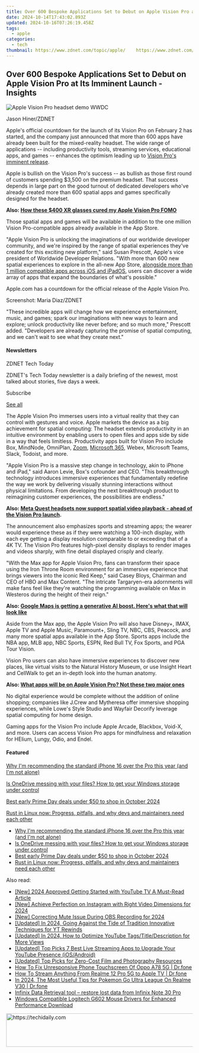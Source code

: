 ```yaml
---
title: Over 600 Bespoke Applications Set to Debut on Apple Vision Pro at Its Imminent Launch - Insights From ZDNet
date: 2024-10-14T17:43:02.893Z
updated: 2024-10-16T07:26:19.458Z
tags:
  - apple
categories:
  - tech
thumbnail: https://www.zdnet.com/topic/apple/    https://www.zdnet.com/a/img/resize/2a89d6a9d0ff955d770152c04d3fff70fdf94072/2023/06/05/205b8231-4557-40dc-99c9-aaf77a8fce56/img-8793.jpg?width=170&height=96&fit=crop&auto=webp
---
```


## Over 600 Bespoke Applications Set to Debut on Apple Vision Pro at Its Imminent Launch - Insights

![Apple Vision Pro headset demo WWDC](https://www.zdnet.com/a/img/resize/e39870cc9ab7a9e7405c55b5137cfdbeaa9124df/2023/06/05/205b8231-4557-40dc-99c9-aaf77a8fce56/img-8793.jpg?auto=webp&width=1280)

Jason Hiner/ZDNET

Apple's official countdown for the launch of its Vision Pro on February 2 has started, and the company just announced that more than 600 apps have already been built for the mixed-reality headset. The wide range of applications -- including productivity tools, streaming services, educational apps, and games -- enhances the optimism leading up to [Vision Pro's imminent release](https://apple.sjv.io/c/159047/435031/7613?&sharedid=zdnet&partnerpropertyid=1980086&u=https%3A%2F%2Fwww.apple.com%2Fshop%2Fbuy-vision%2Fapple-vision-pro&subId1=zd-%5F%5FCOM%5FCLICK%5FID%5F%5F-dtp).

Apple is bullish on the Vision Pro's success -- as bullish as those first round of customers spending $3,500 on the premium headset. That success depends in large part on the good turnout of dedicated developers who've already created more than 600 spatial apps and games specifically designed for the headset. 

**Also: [How these $400 XR glasses cured my Apple Vision Pro FOMO](https://www.zdnet.com/article/how-these-400-xr-glasses-cured-my-apple-vision-pro-fomo/)**

Those spatial apps and games will be available in addition to the one million Vision Pro-compatible apps already available in the App Store. 

"Apple Vision Pro is unlocking the imaginations of our worldwide developer community, and we're inspired by the range of spatial experiences they've created for this exciting new platform," said Susan Prescott, Apple's vice president of Worldwide Developer Relations. "With more than 600 new spatial experiences to explore in the all-new App Store, [alongside more than 1 million compatible apps across iOS and iPadOS](https://www.zdnet.com/article/iphone-and-ipad-apps-will-be-in-vision-pro-app-store-by-default/), users can discover a wide array of apps that expand the boundaries of what's possible."

Apple.com has a countdown for the official release of the Apple Vision Pro.

Screenshot: Maria Diaz/ZDNET

"These incredible apps will change how we experience entertainment, music, and games; spark our imaginations with new ways to learn and explore; unlock productivity like never before; and so much more," Prescott added. "Developers are already capturing the promise of spatial computing, and we can't wait to see what they create next."

#### Newsletters

ZDNET Tech Today

ZDNET's Tech Today newsletter is a daily briefing of the newest, most talked about stories, five days a week.

 Subscribe

[See all](https://www.zdnet.com/newsletters/)

The Apple Vision Pro immerses users into a virtual reality that they can control with gestures and voice. Apple markets the device as a big achievement for spatial computing: The headset extends productivity in an intuitive environment by enabling users to open files and apps side by side in a way that feels limitless. Productivity apps built for Vision Pro include Box, MindNode, OmniPlan, [Zoom](https://www.zdnet.com/article/zoom-is-coming-to-the-vision-pro-headset-and-your-meetings-could-get-weird/), [Microsoft 365](https://www.zdnet.com/article/apples-vision-pro-to-get-word-excel-and-other-microsoft-365-apps-at-launch/), Webex, Microsoft Teams, Slack, Todoist, and more.

"Apple Vision Pro is a massive step change in technology, akin to iPhone and iPad," said Aaron Levie, Box's cofounder and CEO. "This breakthrough technology introduces immersive experiences that fundamentally redefine the way we work by delivering visually stunning interactions without physical limitations. From developing the next breakthrough product to reimagining customer experiences, the possibilities are endless." 

**Also: [Meta Quest headsets now support spatial video playback - ahead of the Vision Pro launch](https://www.zdnet.com/article/meta-quest-headsets-now-support-spatial-video-playback-ahead-of-vision-pro-launch/).**

The announcement also emphasizes sports and streaming apps; the wearer would experience these as if they were watching a 100-inch display, with each eye getting a display resolution comparable to or exceeding that of a 4K TV. The Vision Pro features high-pixel density displays to render images and videos sharply, with fine detail displayed crisply and clearly. 

"With the Max app for Apple Vision Pro, fans can transform their space using the Iron Throne Room environment for an immersive experience that brings viewers into the iconic Red Keep," said Casey Bloys, Chairman and CEO of HBO and Max Content. "The intricate Targaryen-era adornments will make fans feel like they're watching the programming available on Max in Westeros during the height of their reign." 

**Also: [Google Maps is getting a generative AI boost. Here's what that will look like](https://www.zdnet.com/article/google-maps-is-getting-a-generative-ai-boost-heres-what-that-will-look-like/)**

Aside from the Max app, the Apple Vision Pro will also have Disney+, IMAX, Apple TV and Apple Music, Paramount+, Sling TV, NBC, CBS, Peacock, and many more spatial apps available in the App Store. Sports apps include the NBA app, MLB app, NBC Sports, ESPN, Red Bull TV, Fox Sports, and PGA Tour Vision.

Vision Pro users can also have immersive experiences to discover new places, like virtual visits to the Natural History Museum, or use Insight Heart and CellWalk to get an in-depth look into the human anatomy. 

**Also: [What apps will be on Apple Vision Pro? Not these two major ones](https://www.zdnet.com/article/what-apps-will-be-on-apple-vision-pro-not-these-two-major-ones/)**

No digital experience would be complete without the addition of online shopping; companies like J.Crew and Mytheresa offer immersive shopping experiences, while Lowe's Style Studio and Wayfair Decorify leverage spatial computing for home design. 

Gaming apps for the Vision Pro include Apple Arcade, Blackbox, Void-X, and more. Users can access Vision Pro apps for mindfulness and relaxation for HElium, Lungy, Odio, and Endel. 

#### Featured

[Why I'm recommending the standard iPhone 16 over the Pro this year (and I'm not alone)](https://www.zdnet.com/article/why-im-recommending-the-standard-iphone-16-over-the-pro-this-year-and-im-not-alone/ "Why I'm recommending the standard iPhone 16 over the Pro this year (and I'm not alone)")

[Is OneDrive messing with your files? How to get your Windows storage under control](https://www.zdnet.com/article/is-onedrive-messing-with-your-files-how-to-get-your-windows-storage-under-control/ "Is OneDrive messing with your files? How to get your Windows storage under control")

[Best early Prime Day deals under $50 to shop in October 2024](https://www.zdnet.com/article/best-early-prime-day-deals-under-50/ "Best early Prime Day deals under $50 to shop in October 2024")

[Rust in Linux now: Progress, pitfalls, and why devs and maintainers need each other](https://www.zdnet.com/article/rust-in-linux-now-progress-pitfalls-and-why-devs-and-maintainers-need-each-other/ "Rust in Linux now: Progress, pitfalls, and why devs and maintainers need each other")

* [Why I'm recommending the standard iPhone 16 over the Pro this year (and I'm not alone)](https://www.zdnet.com/article/why-im-recommending-the-standard-iphone-16-over-the-pro-this-year-and-im-not-alone/ "Why I'm recommending the standard iPhone 16 over the Pro this year (and I'm not alone)")
* [Is OneDrive messing with your files? How to get your Windows storage under control](https://www.zdnet.com/article/is-onedrive-messing-with-your-files-how-to-get-your-windows-storage-under-control/ "Is OneDrive messing with your files? How to get your Windows storage under control")
* [Best early Prime Day deals under $50 to shop in October 2024](https://www.zdnet.com/article/best-early-prime-day-deals-under-50/ "Best early Prime Day deals under $50 to shop in October 2024")
* [Rust in Linux now: Progress, pitfalls, and why devs and maintainers need each other](https://www.zdnet.com/article/rust-in-linux-now-progress-pitfalls-and-why-devs-and-maintainers-need-each-other/ "Rust in Linux now: Progress, pitfalls, and why devs and maintainers need each other")

<ins class="adsbygoogle"
     style="display:block"
     data-ad-format="autorelaxed"
     data-ad-client="ca-pub-7571918770474297"
     data-ad-slot="1223367746"></ins>

<ins class="adsbygoogle"
     style="display:block"
     data-ad-client="ca-pub-7571918770474297"
     data-ad-slot="8358498916"
     data-ad-format="auto"
     data-full-width-responsive="true"></ins>

<span class="atpl-alsoreadstyle">Also read:</span>
<div><ul>
<li><a href="https://eaxpv-info.techidaily.com/new-2024-approved-getting-started-with-youtube-tv-a-must-read-article/"><u>[New] 2024 Approved Getting Started with YouTube TV A Must-Read Article</u></a></li>
<li><a href="https://instagram-clips.techidaily.com/new-achieve-perfection-on-instagram-with-right-video-dimensions-for-2024/"><u>[New] Achieve Perfection on Instagram with Right Video Dimensions for 2024</u></a></li>
<li><a href="https://screen-sharing-recording.techidaily.com/new-correcting-mute-issue-during-obs-recording-for-2024/"><u>[New] Correcting Mute Issue During OBS Recording for 2024</u></a></li>
<li><a href="https://eaxpv-info.techidaily.com/updated-in-2024-going-against-the-tide-of-tradition-innovative-techniques-for-yt-rewinds/"><u>[Updated] In 2024, Going Against the Tide of Tradition Innovative Techniques for YT Rewinds</u></a></li>
<li><a href="https://eaxpv-info.techidaily.com/updated-in-2024-how-to-optimize-youtube-tagstitledescription-for-more-views/"><u>[Updated] In 2024, How to Optimize YouTube Tags/Title/Description for More Views</u></a></li>
<li><a href="https://eaxpv-info.techidaily.com/updated-top-picks-7-best-live-streaming-apps-to-upgrade-your-youtube-presence-iosandroid/"><u>[Updated] Top Picks 7 Best Live Streaming Apps to Upgrade Your YouTube Presence (iOS/Android)</u></a></li>
<li><a href="https://eaxpv-info.techidaily.com/updated-top-picks-for-zero-cost-film-and-photography-resources/"><u>[Updated] Top Picks for Zero-Cost Film and Photography Resources</u></a></li>
<li><a href="https://howto.techidaily.com/how-to-fix-unresponsive-phone-touchscreen-of-oppo-a78-5g-drfone-by-drfone-fix-android-problems-fix-android-problems/"><u>How To Fix Unresponsive Phone Touchscreen Of Oppo A78 5G | Dr.fone</u></a></li>
<li><a href="https://screen-mirror.techidaily.com/how-to-stream-anything-from-realme-12-pro-5g-to-apple-tv-drfone-by-drfone-android/"><u>How To Stream Anything From Realme 12 Pro 5G to Apple TV | Dr.fone</u></a></li>
<li><a href="https://pokemon-go-android.techidaily.com/in-2024-the-most-useful-tips-for-pokemon-go-ultra-league-on-realme-v30-drfone-by-drfone-virtual-android/"><u>In 2024, The Most Useful Tips for Pokemon Go Ultra League On Realme V30 | Dr.fone</u></a></li>
<li><a href="https://review-topics.techidaily.com/infinix-data-retrieval-tool-restore-lost-data-from-infinix-note-30-pro-by-fonelab-android-recover-data/"><u>Infinix Data Retrieval tool – restore lost data from Infinix Note 30 Pro</u></a></li>
<li><a href="https://win-dash.techidaily.com/windows-compatible-logitech-g602-mouse-drivers-for-enhanced-performance-download/"><u>Windows Compatible Logitech G602 Mouse Drivers for Enhanced Performance Download</u></a></li>
</ul></div>

<!-- affiliate ads begin -->
<a href="https://unicoeye.pxf.io/c/5597632/2134233/18498" target="_top" id="2134233">
  <img src="//a.impactradius-go.com/display-ad/18498-2134233" border="0" alt="https://techidaily.com" width="728" height="90"/>
</a>
<img height="0" width="0" src="https://unicoeye.pxf.io/i/5597632/2134233/18498" style="position:absolute;visibility:hidden;" border="0" />
<!-- affiliate ads end -->

